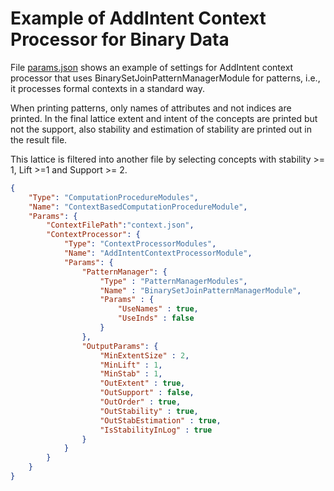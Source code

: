 # Example of AddIntent Context Processor for Binary Data

File [params.json](https://raw.githubusercontent.com/AlekseyBuzmakov/FCAPS/master/FCAPS/EXAMPLES/StdFCA/params.json) shows an example of settings for AddIntent context processor that uses BinarySetJoinPatternManagerModule for patterns, i.e., it processes formal contexts in a standard way. 

When printing patterns, only names of attributes and not indices are printed. 
In the final lattice extent and intent of the concepts are printed but not the support, also stability and estimation of stability are printed out in the result file.

This lattice is filtered into another file by selecting concepts with stability >= 1, Lift >=1 and Support >= 2.

```json
{
	"Type": "ComputationProcedureModules",
	"Name": "ContextBasedComputationProcedureModule",
	"Params": {
		"ContextFilePath":"context.json",
		"ContextProcessor": {
			"Type": "ContextProcessorModules",
			"Name": "AddIntentContextProcessorModule",
			"Params": {
				"PatternManager": {
					"Type" : "PatternManagerModules",
					"Name" : "BinarySetJoinPatternManagerModule",
					"Params" : {
						"UseNames" : true,
						"UseInds" : false
					}
				},
				"OutputParams": {
					"MinExtentSize" : 2,
					"MinLift" : 1,
					"MinStab" : 1,
					"OutExtent" : true,
					"OutSupport" : false,
					"OutOrder" : true,
					"OutStability" : true,
					"OutStabEstimation" : true,
					"IsStabilityInLog" : true
				}
			}
		}
	}
}
```
